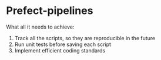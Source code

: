 # Prefect-pipelines

What all it needs to achieve: 
1) Track all the scripts, so they are reproducible in the future
2) Run unit tests before saving each script
3) Implement efficient coding standards 
